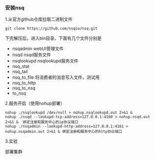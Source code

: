 ### 安装nsq
1.从官方github仓库拉取二进制文件
```
git clone https://github.com/nsqio/nsq.git
```
下完解压后，进入bin目录，下面有几个文件分别是
- nsqadmin webUI管理文件
- nsqd  nsqd服务文件
- nsqlookupd   nsqlookupd服务文件
- nsq_stat  
- nsq_tail  
- nsq_to_file  将消费者的消息写入文件，测试用
- nsq_to_http  
- nsq_to_nsq 
- to_nsq

2.服务开启（使用nohup部署）
```
nohup ./nsqlookupd /dev/null > nohup.nsqlookupd.out 2>&1 &
nohup ./nsqd --lookupd-tcp-address=127.0.0.1:4160 > nohup.nsqd.out 2>&1 &  绑定注册和服务中心的ip协议端口
nohup ./nsqadmin --lookupd-http-address=127.0.0.1:4161 > nohup.nsqadmin.out 2>&1 & 绑定注册和服务中心的http协议端口
```

3.实验



部署集群
